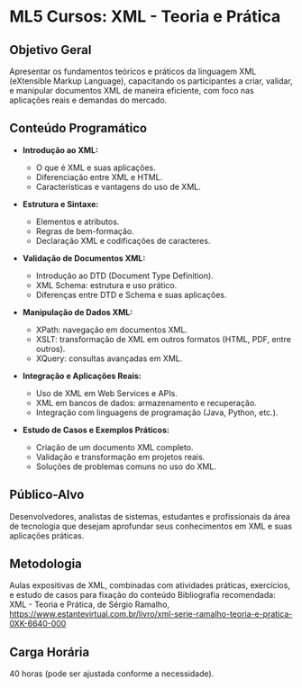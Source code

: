 
# ML5 Cursos: XML - Teoria e Prática

## Objetivo Geral

Apresentar os fundamentos teóricos e práticos da linguagem XML (eXtensible Markup Language), capacitando os participantes a criar, validar, e manipular documentos XML de maneira eficiente, com foco nas aplicações reais e demandas do mercado.

## Conteúdo Programático

- **Introdução ao XML:**
  - O que é XML e suas aplicações.
  - Diferenciação entre XML e HTML.
  - Características e vantagens do uso de XML.

- **Estrutura e Sintaxe:**
  - Elementos e atributos.
  - Regras de bem-formação.
  - Declaração XML e codificações de caracteres.

- **Validação de Documentos XML:**
  - Introdução ao DTD (Document Type Definition).
  - XML Schema: estrutura e uso prático.
  - Diferenças entre DTD e Schema e suas aplicações.

- **Manipulação de Dados XML:**
  - XPath: navegação em documentos XML.
  - XSLT: transformação de XML em outros formatos (HTML, PDF, entre outros).
  - XQuery: consultas avançadas em XML.

- **Integração e Aplicações Reais:**
  - Uso de XML em Web Services e APIs.
  - XML em bancos de dados: armazenamento e recuperação.
  - Integração com linguagens de programação (Java, Python, etc.).

- **Estudo de Casos e Exemplos Práticos:**
  - Criação de um documento XML completo.
  - Validação e transformação em projetos reais.
  - Soluções de problemas comuns no uso do XML.

## Público-Alvo

Desenvolvedores, analistas de sistemas, estudantes e profissionais da área de tecnologia que desejam aprofundar seus conhecimentos em XML e suas aplicações práticas.

## Metodologia

Aulas expositivas de XML, combinadas com atividades práticas, exercícios, e estudo de casos para fixação do conteúdo
Bibliografia recomendada: XML - Teoria e Prática, de Sérgio Ramalho, <https://www.estantevirtual.com.br/livro/xml-serie-ramalho-teoria-e-pratica-0XK-6640-000>

## Carga Horária

40 horas (pode ser ajustada conforme a necessidade).
